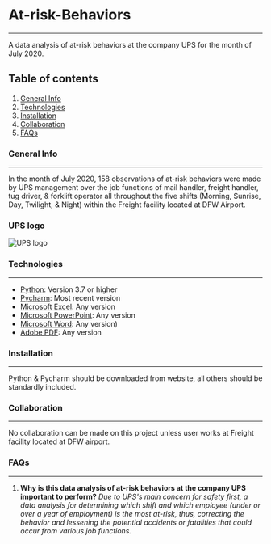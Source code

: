 # At-risk-Behaviors
***
A data analysis of at-risk behaviors at the company UPS for the month of July 2020.
## Table of contents
1. [General Info](#general-info)
2. [Technologies](#technologies)
3. [Installation](#installation)
4. [Collaboration](#collaboration)
5. [FAQs](#faqs)
### General Info
***
In the month of July 2020, 158 observations of at-risk behaviors were made by UPS management over the job functions of mail handler, freight handler, tug driver, & forklift operator all throughout the five shifts (Morning, Sunrise, Day, Twilight, & Night) within the Freight facility located at DFW Airport.
### UPS logo
![UPS logo](https://logos-download.com/wp-content/uploads/2016/08/UPS_logo_logotype.png)
### Technologies
***
* [Python](https://www.python.org/): Version 3.7 or higher
* [Pycharm](https://www.jetbrains.com/pycharm/): Most recent version
* [Microsoft Excel](https://www.microsoft.com/en-us/): Any version
* [Microsoft PowerPoint](https://www.microsoft.com/en-us/): Any version
* [Microsoft Word](https://www.microsoft.com/en-us/): Any version)
* [Adobe PDF](https://acrobat.adobe.com/us/en/acrobat/pdf-reader.html): Any version
### Installation
***
Python & Pycharm should be downloaded from website, all others should be standardly included.
### Collaboration
***
No collaboration can be made on this project unless user works at Freight facility located at DFW airport.
### FAQs
***
1. **Why is this data analysis of at-risk behaviors at the company UPS important to perform?**
_Due to UPS's main concern for safety first, a data analysis for determining which shift and which employee (under or over a year of employment) is the most at-risk, thus, correcting the behavior and lessening the potential accidents or fatalities that could occur from various job functions._
